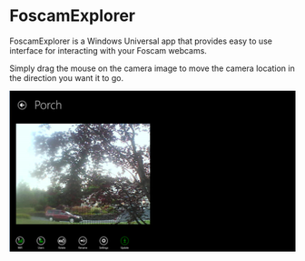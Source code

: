# FoscamExplorer

FoscamExplorer is a Windows Universal app that provides easy to use interface for interacting with your Foscam webcams.

Simply drag the mouse on the camera image to move the camera location in the direction you want it to go.

![Screenshot](FoscamExplorer/Website/Screenshot.png)
